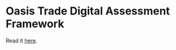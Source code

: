 # Oasis Trade Digital Assessment Framework

Read it [here](./Oasis%20Trade%20Digital%20Asset%20Assessment%20Framework.pdf).
